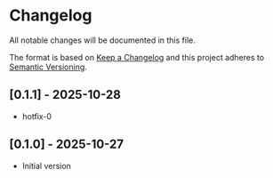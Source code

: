 # Changelog
All notable changes will be documented in this file.

The format is based on [Keep a Changelog](http://keepachangelog.com/)
and this project adheres to [Semantic Versioning](http://semver.org/).

## [0.1.1] - 2025-10-28

- hotfix-0

## [0.1.0] - 2025-10-27

- Initial version
